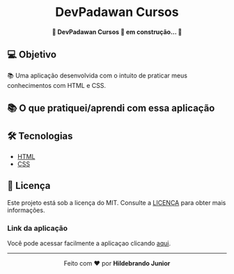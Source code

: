 <!-- Banner -->
<!-- <h1 align="center">
    <img alt="DevPadawan" title="#DevPadawan" src="" />
</h1> -->

<!-- Título -->
<h1 align="center">DevPadawan Cursos</h1>

<!-- Gif -->
<!-- <p align="center">
  <img alt="DevPadawan" src="">
</p> -->

<!-- Estado da aplicação -->
<h4 align="center"> 
    🚧 DevPadawan Cursos 🚀 em construção... 🚧
</h4>

## 💻 Objetivo

📚 Uma aplicação desenvolvida com o intuito de praticar meus conhecimentos com HTML e CSS.

## 📚 O que pratiquei/aprendi com essa aplicação
<!-- 
- Manipulação do DOM
- Utilização do document.querySelector para obter a referência dos elementos
- Utilização de eventos de clique
- Utilização do método some()
- Refatoração de código -->

## 🛠 Tecnologias

- [HTML](https://pt.wikipedia.org/wiki/HTML) 
- [CSS](https://pt.wikipedia.org/wiki/Cascading_Style_Sheets)

## :memo: Licença

Este projeto está sob a licença do MIT. Consulte a [LICENÇA](https://github.com/holivei531/devPadawan-Cursos/blob/master/LICENSE) para obter mais informações.

### Link da aplicação
Você pode acessar facilmente a aplicaçao clicando [aqui]().

---
<p align="center">Feito com ❤️ por <strong>Hildebrando Junior</strong></p>